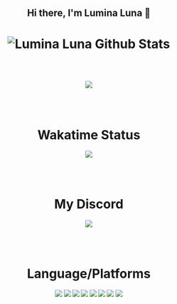 <h2 align="center"><strong>Hi there, I'm Lumina Luna</strong> 👋<h2>

<h1 align="center">
  <img alt="Lumina Luna Github Stats" src="https://github-readme-stats.codestackr.vercel.app/api?username=luminalunaa&show_icons=true&hide_border=true&theme=radical" />
</h1>

[website]: https://tokisaki.xyz
[twitter]: https://twitter.com/tokisaki
[youtube]: https://youtube.com/codeSTACKr
[instagram]: https://instagram.com/codeSTACKr
[linkedin]: https://linkedin.com/in/codeSTACKr
[webdevplaylist]: https://www.youtube.com/playlist?list=PLkwxH9e_vrAJ0WbEsFA9W3I1W-g_BTsbt
[jsplaylist]: https://www.youtube.com/playlist?list=PLkwxH9e_vrALRJKu7wfXby3MKeflhTu6B
[cssplaylist]: https://www.youtube.com/playlist?list=PLkwxH9e_vrALSdvZuEh6gqQdmDoDIoqz4
[reactplaylist]: https://www.youtube.com/playlist?list=PLkwxH9e_vrAK4TdffpxKY3QGyHCpxFcQ0
<br>
<br>
<p align="center">
<a href="https://github.com/luminalunaa?tab=repositories">
  <img src="https://github-readme-stats.vercel.app/api/top-langs/?username=luminalunaa&layout=compact&show_icons=true&title_color=fff&icon_color=79ff97&text_color=9f9f9f&bg_color=151515" />
</a>
</p>
<br>
<br>
<h1 align="center"><strong>Wakatime Status</strong></h1>
<p align="center">
<img src="https://github-readme-stats.vercel.app/api/wakatime?username=luminaluna" />
</p>
<br>
<br>
<h1 align="center"><strong>My Discord</strong></h1>
<p align="center">
<img src="https://discord.c99.nl/widget/theme-3/242969117479403520.png" />
</p>
<br>
<br>
<h1 align="center"><strong>Language/Platforms<strong></h1>
<p align="center">
  <img src="https://img.shields.io/discord/738991925721432165?label=Discord&logo=discord&style=for-the-badge">
  <img src="https://img.shields.io/badge/-JavaScript-F7DF1C?style=for-the-badge&logo=javascript&logoColor=000000">
  <img src="https://img.shields.io/badge/-Node.js-3c873a?style=for-the-badge&logo=node.js&logoColor=ffffff">
  <img src="https://img.shields.io/badge/-Windows-0078D6?style=for-the-badge&logo=windows&logoColor=ffffff" />
  <img src="https://img.shields.io/badge/-Bash-4EAA25?style=for-the-badge&logo=gnu-bash&logoColor=ffffff" />
  <img src="https://img.shields.io/badge/-MongoDB-4EAA25?style=for-the-badge&logo=mongodb&logoColor=ffffff" />
  <img src="https://img.shields.io/badge/-VSCODE-FFFFFF?style=for-the-badge&logo=visual-studio-code&logoColor=0000FF" />
  <img src="https://img.shields.io/badge/-TypeScript-0078D6?style=for-the-badge&logo=typescript&logoColor=ffffff" />
</p>
